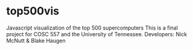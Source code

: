 top500vis
=========

Javascript visualization of the top 500 supercomputers
This is a final project for COSC 557 and the University of Tennessee.
Developers: Nick McNutt & Blake Haugen


